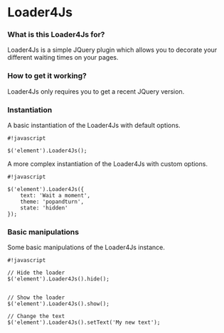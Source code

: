 # Loader4Js #


### What is this Loader4Js for? ###

Loader4Js is a simple JQuery plugin which allows you to decorate your different waiting times on your pages.

### How to get it working? ###

Loader4Js only requires you to get a recent JQuery version.

### Instantiation ###

A basic instantiation of the Loader4Js with default options.

```
#!javascript

$('element').Loader4Js();
```

A more complex instantiation of the Loader4Js with custom options.

```
#!javascript

$('element').Loader4Js({
    text: 'Wait a moment',
    theme: 'popandturn',
    state: 'hidden'
});
```

### Basic manipulations ###

Some basic manipulations of the Loader4Js instance.

```
#!javascript

// Hide the loader
$('element').Loader4Js().hide();


// Show the loader
$('element').Loader4Js().show();

// Change the text
$('element').Loader4Js().setText('My new text');
```